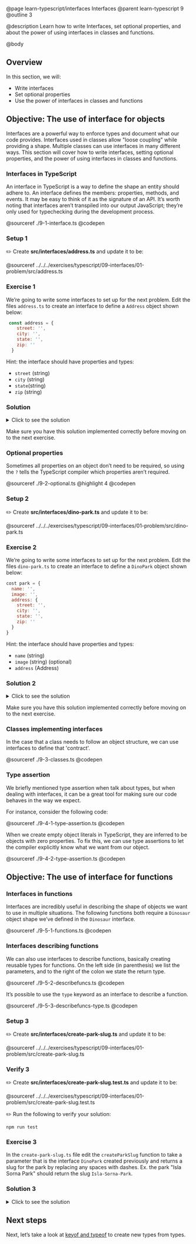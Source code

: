 @page learn-typescript/interfaces Interfaces
@parent learn-typescript 9
@outline 3

@description Learn how to write Interfaces, set optional properties, and about the power of using interfaces in classes and functions.

@body

## Overview

In this section, we will:

- Write interfaces
- Set optional properties
- Use the power of interfaces in classes and functions

## Objective: The use of interface for objects

Interfaces are a powerful way to enforce types and document what our code provides. Interfaces used in classes allow "loose coupling" while providing a shape. Multiple classes can use interfaces in many different ways. This section will cover how to write interfaces, setting optional properties, and the power of using interfaces in classes and functions.

### Interfaces in TypeScript

An interface in TypeScript is a way to define the shape an entity should adhere to. An interface defines the members: properties, methods, and events. It may be easy to think of it as the signature of an API. It’s worth noting that interfaces aren’t transpiled into our output JavaScript; they’re only used for typechecking during the development process.

@sourceref ./9-1-interface.ts
@codepen

### Setup 1

✏️ Create **src/interfaces/address.ts** and update it to be:

@sourceref ../../../exercises/typescript/09-interfaces/01-problem/src/address.ts

### Exercise 1

We’re going to write some interfaces to set up for the next problem. Edit the files `address.ts` to create an interface to define a ``Address`` object shown below:

```javascript
 const address = {
    street: '',
    city: '',
    state: '',
    zip: ''
  }
```

Hint: the interface should have properties and types:
  - ``street`` (string)
  - ``city`` (string)
  - ``state``(string)
  - ``zip`` (string)

### Solution

<details>
<summary>Click to see the solution</summary>

✏️ Update `address.ts` to the following:

@sourceref ../../../exercises/typescript/09-interfaces/01-solution/src/address.ts
@highlight 2-5

</details>

Make sure you have this solution implemented correctly before moving on to the next exercise.

### Optional properties

Sometimes all properties on an object don’t need to be required, so using the ``?`` tells the TypeScript compiler which properties aren’t required.

@sourceref ./9-2-optional.ts
@highlight 4
@codepen

### Setup 2

✏️ Create **src/interfaces/dino-park.ts** and update it to be:

@sourceref ../../../exercises/typescript/09-interfaces/01-problem/src/dino-park.ts

### Exercise 2

We’re going to write some interfaces to set up for the next problem. Edit the files `dino-park.ts` to create an interface to define a ``DinoPark`` object shown below:

```javascript
cost park = {
  name: '',
  image: '',
  address: {
    street: '',
    city: '',
    state: '',
    zip: ''
  }
}
```

Hint: the interface should have properties and types:

- ``name`` (string)
- ``image`` (string) (optional)
- ``address`` (Address)

### Solution 2

<details>
<summary>Click to see the solution</summary>

✏️ Update `dino-park.ts` to the following:

@sourceref ../../../exercises/typescript/09-interfaces/01-solution/src/dino-park.ts
@highlight 4-6

</details>

Make sure you have this solution implemented correctly before moving on to the next exercise.

### Classes implementing interfaces

In the case that a class needs to follow an object structure, we can use interfaces to define that 'contract'.

@sourceref ./9-3-classes.ts
@codepen

### Type assertion

We briefly mentioned type assertion when talk about types, but when dealing with interfaces, it can be a great tool for making sure our code behaves in the way we expect.

For instance, consider the following code:

@sourceref ./9-4-1-type-assertion.ts
@codepen

When we create empty object literals in TypeScript, they are inferred to be objects with zero properties. To fix this, we can use type assertions to let the compiler explicitly know what we want from our object.

@sourceref ./9-4-2-type-assertion.ts
@codepen

## Objective: The use of interface for functions

### Interfaces in functions

Interfaces are incredibly useful in describing the shape of objects we want to use in multiple situations. The following functions both require a ``Dinosaur`` object shape we’ve defined in the ``Dinosaur`` interface.

@sourceref ./9-5-1-functions.ts
@codepen

### Interfaces describing functions

We can also use interfaces to describe functions, basically creating reusable types for functions. On the left side (in parenthesis) we list the parameters, and to the right of the colon we state the return type.

@sourceref ./9-5-2-describefuncs.ts
@codepen

It’s possible to use the `type` keyword as an interface to describe a function.

@sourceref ./9-5-3-describefuncs-type.ts
@codepen

### Setup 3

✏️ Create **src/interfaces/create-park-slug.ts** and update it to be:

@sourceref ../../../exercises/typescript/09-interfaces/01-problem/src/create-park-slug.ts

### Verify 3

✏️ Create **src/interfaces/create-park-slug.test.ts** and update it to be:

@sourceref ../../../exercises/typescript/09-interfaces/01-problem/src/create-park-slug.test.ts

✏️ Run the following to verify your solution:

```shell
npm run test
```

### Exercise 3

In the `create-park-slug.ts` file edit the ``createParkSlug`` function to take a parameter that is the interface ```DinoPark``` created previously and returns a slug for the park by replacing any spaces with dashes. Ex. the park "Isla Sorna Park" should return the slug `Isla-Sorna-Park`.

### Solution 3

<details>
<summary>Click to see the solution</summary>

✏️ Update `create-park-slug.ts` to the following:

@sourceref ../../../exercises/typescript/09-interfaces/01-solution/src/create-park-slug.ts
@highlight 3-4

</details>

## Next steps

Next, let’s take a look at [keyof and typeof](./keyof-typeof.html) to create new types from types.
